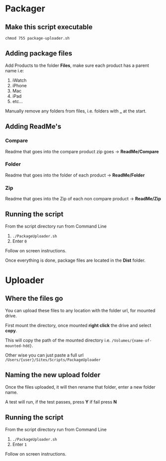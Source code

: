 # Packager

## Make this script executable

`chmod 755 package-uploader.sh`

## Adding package files

Add Products to the folder **Files**, make sure each product has a parent name i.e:

1. iWatch
2. iPhone
3. Mac
4. iPad
5. etc...

Manually remove any folders from files, i.e. folders with **\_** at the start.

## Adding ReadMe's

### Compare

Readme that goes into the compare product zip goes -> **ReadMe/Compare**

### Folder

Readme that goes into the folder of each product -> **ReadMe/Folder**

### Zip

Readme that goes into the Zip of each non compare product -> **ReadMe/Zip**

## Running the script

From the script directory run from Command Line

1. `./PackageUploader.sh`
2. Enter `0`

Follow on screen instructions.

Once everything is done, package files are located in the **Dist** folder.

# Uploader

## Where the files go

You can upload these files to any location with the folder url, for mounted drive.

First mount the directory, once mounted **right click** the drive and select **copy**.

This will copy the path of the mounted directory i.e. `/Volumes/{name-of-mounted-hdd}`.

Other wise you can just paste a full url `/Users/{user}/Sites/Scripts/PackageUploader`

## Naming the new upload folder

Once the files uploaded, it will then rename that folder, enter a new folder name.

A test will run, if the test passes, press **Y** if fail press **N**

## Running the script

From the script directory run from Command Line

1. `./PackageUploader.sh`
2. Enter `1`

Follow on screen instructions.
